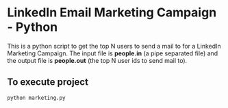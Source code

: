 # LinkedIn Email Marketing Campaign - Python

This is a python script to get the top N users to send a mail to for a LinkedIn Marketing Campaign. The input file is **people.in** (a pipe separated file) and the output file is **people.out** (the top N user ids to send mail to).

## To execute project

```
python marketing.py
```